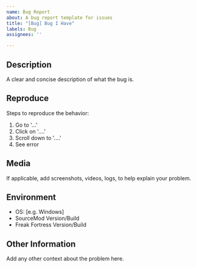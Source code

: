```yaml
---
name: Bug Report
about: A bug report template for issues
title: "[Bug] Bug I Have"
labels: Bug
assignees: ''

---
```


## Description
A clear and concise description of what the bug is.

## Reproduce
Steps to reproduce the behavior:
1. Go to '...'
2. Click on '....'
3. Scroll down to '....'
4. See error

## Media
If applicable, add screenshots, videos, logs, to help explain your problem.

## Environment
 - OS: [e.g. Windows]
 - SourceMod Version/Build
 - Freak Fortress Version/Build

## Other Information
Add any other context about the problem here.
